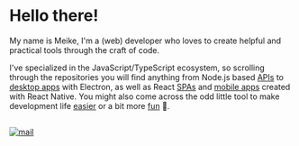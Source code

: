 # Hello there!

My name is Meike, I'm a (web) developer who loves to create helpful and practical tools through the craft of code.

I've specialized in the JavaScript/TypeScript ecosystem, so scrolling through the repositories you will find anything from Node.js based [APIs](https://github.com/mhanki/Mood-Minder-API) to [desktop apps](https://github.com/Selenite-Player/Selenite) with Electron, as well as React [SPAs](https://github.com/Zen-Focus/Zen-Focus-Web) and [mobile apps](https://github.com/mhanki/Mood-Minder) created with React Native. You might also come across the odd little tool to make development life [easier](https://github.com/mhanki/Clean-React) or a bit more [fun](https://github.com/mhanki/Nom) 🐢. 

<h2></h2>

<!--[![portfolio](https://img.shields.io/badge/-Portfolio-313131?style=flat&labelColor=313131&logo=data%3Aimage%2Fpng%3Bbase64%2CiVBORw0KGgoAAAANSUhEUgAAABAAAAAQCAMAAAAoLQ9TAAAAD1BMVEUAAABsdHn5%2BfmywM3X1MdfxFROAAAAAXRSTlMAQObYZgAAAENJREFUeNqdjwUSwCAQxJqF%2F3%2B5lik6WjzB7g4LODdMYMHShFiaQJxE%2BSmYhV838WBqVRHEp4Nx8WFokb%2F4clN7fuIFlSQBNTD7iS8AAAAASUVORK5CYII%3D)]()-->
<!--[![linkedin](https://img.shields.io/badge/-LinkedIn-313131?style=flat&labelColor=313131&logo=LinkedIn&logoColor=white&color=313131)](https://www.linkedin.com/in/meike-h/)-->
[![mail](https://img.shields.io/badge/-E--Mail-313131?style=flat&labelColor=313131&logo=ProtonMail&logoColor=white&color=313131)](mailto:meike.hankewicz@protonmail.com)
